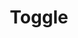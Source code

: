 ---
layout: component.njk
tags: 
    - legacy_components_fr
key: toggle-legacy_fr
title: Toggle
parent: legacy_components_fr
image: legacy/overview/toggle.webp
keywords: 
order: 310
availablelanguages: 
    - de
    - en
---